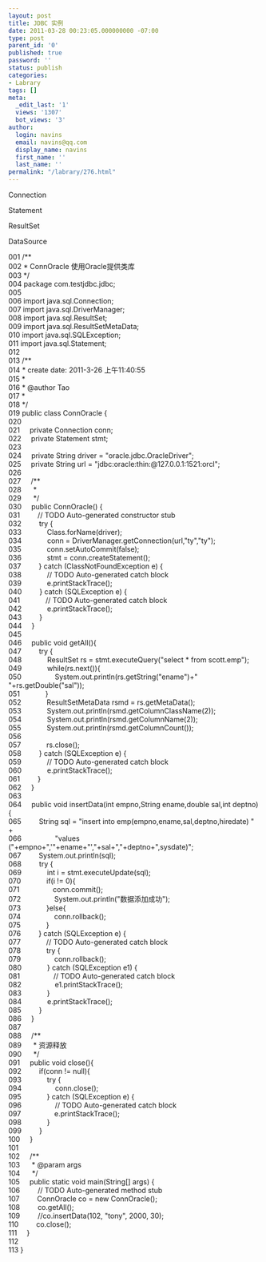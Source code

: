 ```yaml
---
layout: post
title: JDBC 实例
date: 2011-03-28 00:23:05.000000000 -07:00
type: post
parent_id: '0'
published: true
password: ''
status: publish
categories:
- Labrary
tags: []
meta:
  _edit_last: '1'
  views: '1307'
  bot_views: '3'
author:
  login: navins
  email: navins@qq.com
  display_name: navins
  first_name: ''
  last_name: ''
permalink: "/labrary/276.html"
---
```

Connection

Statement

ResultSet

DataSource

<!--more-->

001 /\*\*  
002 \* ConnOracle 使用Oracle提供类库  
003 \*/  
004 package com.testjdbc.jdbc;  
005   
006 import java.sql.Connection;  
007 import java.sql.DriverManager;  
008 import java.sql.ResultSet;  
009 import java.sql.ResultSetMetaData;  
010 import java.sql.SQLException;  
011 import java.sql.Statement;  
012   
013 /\*\*  
014 \* create date: 2011-3-26 上午11:40:55  
015 \*  
016 \* @author Tao  
017 \*  
018 \*/  
019 public class ConnOracle {  
020 &nbsp;&nbsp;&nbsp;  
021 &nbsp;&nbsp;&nbsp; private Connection conn;  
022 &nbsp;&nbsp;&nbsp; private Statement stmt;  
023 &nbsp;&nbsp;&nbsp;  
024 &nbsp;&nbsp;&nbsp; private String driver = "oracle.jdbc.OracleDriver";  
025 &nbsp;&nbsp;&nbsp; private String url = "jdbc:oracle:thin:@127.0.0.1:1521:orcl";  
026   
027 &nbsp;&nbsp;&nbsp; /\*\*  
028 &nbsp;&nbsp;&nbsp;&nbsp; \*   
029 &nbsp;&nbsp;&nbsp;&nbsp; \*/  
030 &nbsp;&nbsp;&nbsp; public ConnOracle() {  
031 &nbsp;&nbsp;&nbsp;&nbsp;&nbsp;&nbsp;&nbsp; // TODO Auto-generated constructor stub  
032 &nbsp;&nbsp;&nbsp;&nbsp;&nbsp;&nbsp;&nbsp; try {  
033 &nbsp;&nbsp;&nbsp;&nbsp;&nbsp;&nbsp;&nbsp;&nbsp;&nbsp;&nbsp;&nbsp; Class.forName(driver);  
034 &nbsp;&nbsp;&nbsp;&nbsp;&nbsp;&nbsp;&nbsp;&nbsp;&nbsp;&nbsp;&nbsp; conn = DriverManager.getConnection(url,"ty","ty");  
035 &nbsp;&nbsp;&nbsp;&nbsp;&nbsp;&nbsp;&nbsp;&nbsp;&nbsp;&nbsp;&nbsp; conn.setAutoCommit(false);  
036 &nbsp;&nbsp;&nbsp;&nbsp;&nbsp;&nbsp;&nbsp;&nbsp;&nbsp;&nbsp;&nbsp; stmt = conn.createStatement();  
037 &nbsp;&nbsp;&nbsp;&nbsp;&nbsp;&nbsp;&nbsp; } catch (ClassNotFoundException e) {  
038 &nbsp;&nbsp;&nbsp;&nbsp;&nbsp;&nbsp;&nbsp;&nbsp;&nbsp;&nbsp;&nbsp; // TODO Auto-generated catch block  
039 &nbsp;&nbsp;&nbsp;&nbsp;&nbsp;&nbsp;&nbsp;&nbsp;&nbsp;&nbsp;&nbsp; e.printStackTrace();  
040 &nbsp;&nbsp;&nbsp;&nbsp;&nbsp;&nbsp;&nbsp; } catch (SQLException e) {  
041 &nbsp;&nbsp;&nbsp;&nbsp;&nbsp;&nbsp;&nbsp;&nbsp;&nbsp;&nbsp;&nbsp; // TODO Auto-generated catch block  
042 &nbsp;&nbsp;&nbsp;&nbsp;&nbsp;&nbsp;&nbsp;&nbsp;&nbsp;&nbsp;&nbsp; e.printStackTrace();  
043 &nbsp;&nbsp;&nbsp;&nbsp;&nbsp;&nbsp;&nbsp; }  
044 &nbsp;&nbsp;&nbsp; }  
045 &nbsp;&nbsp;&nbsp;  
046 &nbsp;&nbsp;&nbsp; public void getAll(){  
047 &nbsp;&nbsp;&nbsp;&nbsp;&nbsp;&nbsp;&nbsp; try {  
048 &nbsp;&nbsp;&nbsp;&nbsp;&nbsp;&nbsp;&nbsp;&nbsp;&nbsp;&nbsp;&nbsp; ResultSet rs = stmt.executeQuery("select \* from scott.emp");  
049 &nbsp;&nbsp;&nbsp;&nbsp;&nbsp;&nbsp;&nbsp;&nbsp;&nbsp;&nbsp;&nbsp; while(rs.next()){  
050 &nbsp;&nbsp;&nbsp;&nbsp;&nbsp;&nbsp;&nbsp;&nbsp;&nbsp;&nbsp;&nbsp;&nbsp;&nbsp;&nbsp;&nbsp; System.out.println(rs.getString("ename")+"&nbsp;&nbsp; "+rs.getDouble("sal"));  
051 &nbsp;&nbsp;&nbsp;&nbsp;&nbsp;&nbsp;&nbsp;&nbsp;&nbsp;&nbsp;&nbsp; }  
052 &nbsp;&nbsp;&nbsp;&nbsp;&nbsp;&nbsp;&nbsp;&nbsp;&nbsp;&nbsp;&nbsp; ResultSetMetaData rsmd = rs.getMetaData();  
053 &nbsp;&nbsp;&nbsp;&nbsp;&nbsp;&nbsp;&nbsp;&nbsp;&nbsp;&nbsp;&nbsp; System.out.println(rsmd.getColumnClassName(2));  
054 &nbsp;&nbsp;&nbsp;&nbsp;&nbsp;&nbsp;&nbsp;&nbsp;&nbsp;&nbsp;&nbsp; System.out.println(rsmd.getColumnName(2));  
055 &nbsp;&nbsp;&nbsp;&nbsp;&nbsp;&nbsp;&nbsp;&nbsp;&nbsp;&nbsp;&nbsp; System.out.println(rsmd.getColumnCount());  
056 &nbsp;&nbsp;&nbsp;&nbsp;&nbsp;&nbsp;&nbsp;&nbsp;&nbsp;&nbsp;&nbsp;  
057 &nbsp;&nbsp;&nbsp;&nbsp;&nbsp;&nbsp;&nbsp;&nbsp;&nbsp;&nbsp;&nbsp; rs.close();  
058 &nbsp;&nbsp;&nbsp;&nbsp;&nbsp;&nbsp;&nbsp; } catch (SQLException e) {  
059 &nbsp;&nbsp;&nbsp;&nbsp;&nbsp;&nbsp;&nbsp;&nbsp;&nbsp;&nbsp;&nbsp; // TODO Auto-generated catch block  
060 &nbsp;&nbsp;&nbsp;&nbsp;&nbsp;&nbsp;&nbsp;&nbsp;&nbsp;&nbsp;&nbsp; e.printStackTrace();  
061 &nbsp;&nbsp;&nbsp;&nbsp;&nbsp;&nbsp;&nbsp; }  
062 &nbsp;&nbsp;&nbsp; }  
063 &nbsp;&nbsp;&nbsp;  
064 &nbsp;&nbsp;&nbsp; public void insertData(int empno,String ename,double sal,int deptno){  
065 &nbsp;&nbsp;&nbsp;&nbsp;&nbsp;&nbsp;&nbsp; String sql = "insert into emp(empno,ename,sal,deptno,hiredate) " +  
066 &nbsp;&nbsp;&nbsp;&nbsp;&nbsp;&nbsp;&nbsp;&nbsp;&nbsp;&nbsp;&nbsp;&nbsp;&nbsp;&nbsp;&nbsp; "values ("+empno+",'"+ename+"',"+sal+","+deptno+",sysdate)";  
067 &nbsp;&nbsp;&nbsp;&nbsp;&nbsp;&nbsp;&nbsp; System.out.println(sql);  
068 &nbsp;&nbsp;&nbsp;&nbsp;&nbsp;&nbsp;&nbsp; try {  
069 &nbsp;&nbsp;&nbsp;&nbsp;&nbsp;&nbsp;&nbsp;&nbsp;&nbsp;&nbsp;&nbsp; int i = stmt.executeUpdate(sql);  
070 &nbsp;&nbsp;&nbsp;&nbsp;&nbsp;&nbsp;&nbsp;&nbsp;&nbsp;&nbsp;&nbsp; if(i != 0){  
071 &nbsp;&nbsp;&nbsp;&nbsp;&nbsp;&nbsp;&nbsp;&nbsp;&nbsp;&nbsp;&nbsp;&nbsp;&nbsp;&nbsp;&nbsp; conn.commit();  
072 &nbsp;&nbsp;&nbsp;&nbsp;&nbsp;&nbsp;&nbsp;&nbsp;&nbsp;&nbsp;&nbsp;&nbsp;&nbsp;&nbsp;&nbsp; System.out.println("数据添加成功");  
073 &nbsp;&nbsp;&nbsp;&nbsp;&nbsp;&nbsp;&nbsp;&nbsp;&nbsp;&nbsp;&nbsp; }else{  
074 &nbsp;&nbsp;&nbsp;&nbsp;&nbsp;&nbsp;&nbsp;&nbsp;&nbsp;&nbsp;&nbsp;&nbsp;&nbsp;&nbsp;&nbsp; conn.rollback();  
075 &nbsp;&nbsp;&nbsp;&nbsp;&nbsp;&nbsp;&nbsp;&nbsp;&nbsp;&nbsp;&nbsp; }  
076 &nbsp;&nbsp;&nbsp;&nbsp;&nbsp;&nbsp;&nbsp; } catch (SQLException e) {  
077 &nbsp;&nbsp;&nbsp;&nbsp;&nbsp;&nbsp;&nbsp;&nbsp;&nbsp;&nbsp;&nbsp; // TODO Auto-generated catch block  
078 &nbsp;&nbsp;&nbsp;&nbsp;&nbsp;&nbsp;&nbsp;&nbsp;&nbsp;&nbsp;&nbsp; try {  
079 &nbsp;&nbsp;&nbsp;&nbsp;&nbsp;&nbsp;&nbsp;&nbsp;&nbsp;&nbsp;&nbsp;&nbsp;&nbsp;&nbsp;&nbsp; conn.rollback();  
080 &nbsp;&nbsp;&nbsp;&nbsp;&nbsp;&nbsp;&nbsp;&nbsp;&nbsp;&nbsp;&nbsp; } catch (SQLException e1) {  
081 &nbsp;&nbsp;&nbsp;&nbsp;&nbsp;&nbsp;&nbsp;&nbsp;&nbsp;&nbsp;&nbsp;&nbsp;&nbsp;&nbsp;&nbsp; // TODO Auto-generated catch block  
082 &nbsp;&nbsp;&nbsp;&nbsp;&nbsp;&nbsp;&nbsp;&nbsp;&nbsp;&nbsp;&nbsp;&nbsp;&nbsp;&nbsp;&nbsp; e1.printStackTrace();  
083 &nbsp;&nbsp;&nbsp;&nbsp;&nbsp;&nbsp;&nbsp;&nbsp;&nbsp;&nbsp;&nbsp; }  
084 &nbsp;&nbsp;&nbsp;&nbsp;&nbsp;&nbsp;&nbsp;&nbsp;&nbsp;&nbsp;&nbsp; e.printStackTrace();  
085 &nbsp;&nbsp;&nbsp;&nbsp;&nbsp;&nbsp;&nbsp; }  
086 &nbsp;&nbsp;&nbsp; }  
087 &nbsp;&nbsp;&nbsp;  
088 &nbsp;&nbsp;&nbsp; /\*\*  
089 &nbsp;&nbsp;&nbsp;&nbsp; \* 资源释放  
090 &nbsp;&nbsp;&nbsp;&nbsp; \*/  
091 &nbsp;&nbsp;&nbsp; public void close(){  
092 &nbsp;&nbsp;&nbsp;&nbsp;&nbsp;&nbsp;&nbsp; if(conn != null){  
093 &nbsp;&nbsp;&nbsp;&nbsp;&nbsp;&nbsp;&nbsp;&nbsp;&nbsp;&nbsp;&nbsp; try {  
094 &nbsp;&nbsp;&nbsp;&nbsp;&nbsp;&nbsp;&nbsp;&nbsp;&nbsp;&nbsp;&nbsp;&nbsp;&nbsp;&nbsp;&nbsp; conn.close();  
095 &nbsp;&nbsp;&nbsp;&nbsp;&nbsp;&nbsp;&nbsp;&nbsp;&nbsp;&nbsp;&nbsp; } catch (SQLException e) {  
096 &nbsp;&nbsp;&nbsp;&nbsp;&nbsp;&nbsp;&nbsp;&nbsp;&nbsp;&nbsp;&nbsp;&nbsp;&nbsp;&nbsp;&nbsp; // TODO Auto-generated catch block  
097 &nbsp;&nbsp;&nbsp;&nbsp;&nbsp;&nbsp;&nbsp;&nbsp;&nbsp;&nbsp;&nbsp;&nbsp;&nbsp;&nbsp;&nbsp; e.printStackTrace();  
098 &nbsp;&nbsp;&nbsp;&nbsp;&nbsp;&nbsp;&nbsp;&nbsp;&nbsp;&nbsp;&nbsp; }  
099 &nbsp;&nbsp;&nbsp;&nbsp;&nbsp;&nbsp;&nbsp; }&nbsp;&nbsp;&nbsp;  
100 &nbsp;&nbsp;&nbsp; }  
101   
102 &nbsp;&nbsp;&nbsp; /\*\*  
103 &nbsp;&nbsp;&nbsp;&nbsp; \* @param args  
104 &nbsp;&nbsp;&nbsp;&nbsp; \*/  
105 &nbsp;&nbsp;&nbsp; public static void main(String[] args) {  
106 &nbsp;&nbsp;&nbsp;&nbsp;&nbsp;&nbsp;&nbsp; // TODO Auto-generated method stub  
107 &nbsp;&nbsp;&nbsp;&nbsp;&nbsp;&nbsp;&nbsp; ConnOracle co = new ConnOracle();  
108 &nbsp;&nbsp;&nbsp;&nbsp;&nbsp;&nbsp;&nbsp; co.getAll();  
109 &nbsp;&nbsp;&nbsp;&nbsp;&nbsp;&nbsp;&nbsp; //co.insertData(102, "tony", 2000, 30);  
110 &nbsp;&nbsp;&nbsp;&nbsp;&nbsp;&nbsp;&nbsp; co.close();  
111 &nbsp;&nbsp;&nbsp; }  
112   
113 }
